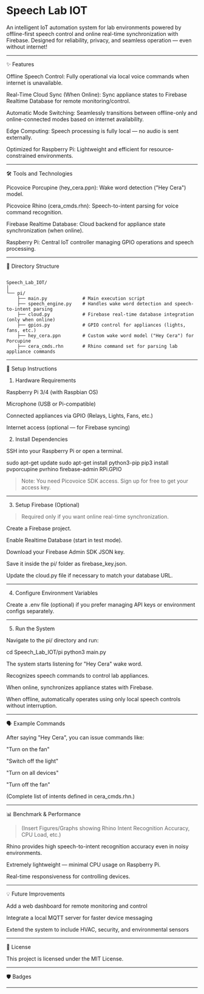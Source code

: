 # **Speech Lab IOT**

An intelligent IoT automation system for lab environments powered by offline-first speech control and online real-time synchronization with Firebase.
Designed for reliability, privacy, and seamless operation — even without internet!


---

✨ Features

Offline Speech Control: Fully operational via local voice commands when internet is unavailable.

Real-Time Cloud Sync (When Online): Sync appliance states to Firebase Realtime Database for remote monitoring/control.

Automatic Mode Switching: Seamlessly transitions between offline-only and online-connected modes based on internet availability.

Edge Computing: Speech processing is fully local — no audio is sent externally.

Optimized for Raspberry Pi: Lightweight and efficient for resource-constrained environments.



---

🛠 Tools and Technologies

Picovoice Porcupine (hey_cera.ppn): Wake word detection ("Hey Cera") model.

Picovoice Rhino (cera_cmds.rhn): Speech-to-intent parsing for voice command recognition.

Firebase Realtime Database: Cloud backend for appliance state synchronization (when online).

Raspberry Pi: Central IoT controller managing GPIO operations and speech processing.



---

📂 Directory Structure
```plain text

Speech_Lab_IOT/
│
└── pi/
    ├── main.py             # Main execution script
    ├── speech_engine.py    # Handles wake word detection and speech-to-intent parsing
    ├── cloud.py            # Firebase real-time database integration (only when online)
    ├── gpios.py            # GPIO control for appliances (lights, fans, etc.)
    ├── hey_cera.ppn        # Custom wake word model ("Hey Cera") for Porcupine
    ├── cera_cmds.rhn       # Rhino command set for parsing lab appliance commands

```
---

🚀 Setup Instructions

1. Hardware Requirements

Raspberry Pi 3/4 (with Raspbian OS)

Microphone (USB or Pi-compatible)

Connected appliances via GPIO (Relays, Lights, Fans, etc.)

Internet access (optional — for Firebase syncing)


2. Install Dependencies

SSH into your Raspberry Pi or open a terminal.

sudo apt-get update
sudo apt-get install python3-pip
pip3 install pvporcupine pvrhino firebase-admin RPi.GPIO

> Note: You need Picovoice SDK access. Sign up for free to get your access key.




---

3. Setup Firebase (Optional)

> Required only if you want online real-time synchronization.



Create a Firebase project.

Enable Realtime Database (start in test mode).

Download your Firebase Admin SDK JSON key.

Save it inside the pi/ folder as firebase_key.json.

Update the cloud.py file if necessary to match your database URL.



---

4. Configure Environment Variables

Create a .env file (optional) if you prefer managing API keys or environment configs separately.


---

5. Run the System

Navigate to the pi/ directory and run:

cd Speech_Lab_IOT/pi
python3 main.py

The system starts listening for "Hey Cera" wake word.

Recognizes speech commands to control lab appliances.

When online, synchronizes appliance states with Firebase.

When offline, automatically operates using only local speech controls without interruption.



---

🗣 Example Commands

After saying "Hey Cera", you can issue commands like:

"Turn on the fan"

"Switch off the light"

"Turn on all devices"

"Turn off the fan"


(Complete list of intents defined in cera_cmds.rhn.)


---

📊 Benchmark & Performance

> (Insert Figures/Graphs showing Rhino Intent Recognition Accuracy, CPU Load, etc.)



Rhino provides high speech-to-intent recognition accuracy even in noisy environments.

Extremely lightweight — minimal CPU usage on Raspberry Pi.

Real-time responsiveness for controlling devices.



---

💡 Future Improvements

Add a web dashboard for remote monitoring and control

Integrate a local MQTT server for faster device messaging

Extend the system to include HVAC, security, and environmental sensors



---

📜 License

This project is licensed under the MIT License.


---

🛡 Badges

   


---

